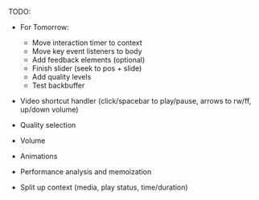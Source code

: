 TODO:

- For Tomorrow:

  - Move interaction timer to context
  - Move key event listeners to body
  - Add feedback elements (optional)
  - Finish slider (seek to pos + slide)
  - Add quality levels
  - Test backbuffer

- Video shortcut handler (click/spacebar to play/pause, arrows to rw/ff, up/down volume)
- Quality selection
- Volume
- Animations
- Performance analysis and memoization
- Split up context (media, play status, time/duration)
